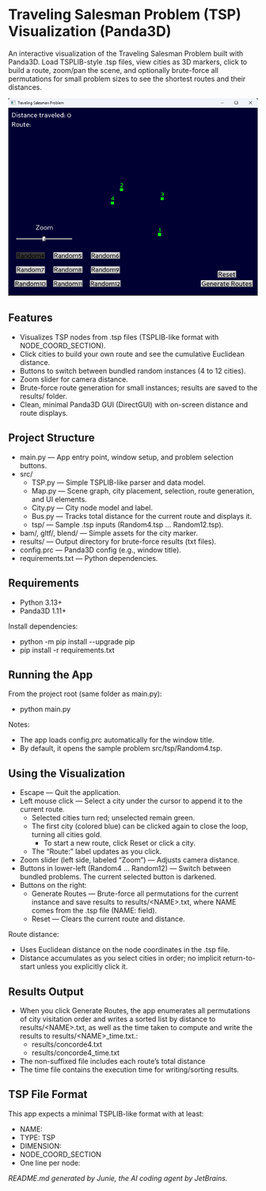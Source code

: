 # Traveling Salesman Problem (TSP) Visualization (Panda3D)

An interactive visualization of the Traveling Salesman Problem built with Panda3D. Load TSPLIB-style .tsp files, view cities as 3D markers, click to build a route, zoom/pan the scene, and optionally brute-force all permutations for small problem sizes to see the shortest routes and their distances.

![homescreen.png](homescreen.png "Homescreen of the application")

## Features
- Visualizes TSP nodes from .tsp files (TSPLIB-like format with NODE_COORD_SECTION).
- Click cities to build your own route and see the cumulative Euclidean distance.
- Buttons to switch between bundled random instances (4 to 12 cities).
- Zoom slider for camera distance.
- Brute-force route generation for small instances; results are saved to the results/ folder.
- Clean, minimal Panda3D GUI (DirectGUI) with on-screen distance and route displays.


## Project Structure
- main.py — App entry point, window setup, and problem selection buttons.
- src/ 
  - TSP.py — Simple TSPLIB-like parser and data model.
  - Map.py — Scene graph, city placement, selection, route generation, and UI elements.
  - City.py — City node model and label.
  - Bus.py — Tracks total distance for the current route and displays it.
  - tsp/ — Sample .tsp inputs (Random4.tsp … Random12.tsp).
- bam/, gltf/, blend/ — Simple assets for the city marker.
- results/ — Output directory for brute-force results (txt files).
- config.prc — Panda3D config (e.g., window title).
- requirements.txt — Python dependencies.


## Requirements
- Python 3.13+
- Panda3D 1.11+

Install dependencies:
  - python -m pip install --upgrade pip
  - pip install -r requirements.txt


## Running the App
From the project root (same folder as main.py):

- python main.py

Notes:
- The app loads config.prc automatically for the window title.
- By default, it opens the sample problem src/tsp/Random4.tsp.


## Using the Visualization
- Escape — Quit the application.
- Left mouse click — Select a city under the cursor to append it to the current route.
  - Selected cities turn red; unselected remain green.
  - The first city (colored blue) can be clicked again to close the loop, turning all cities gold.
    - To start a new route, click Reset or click a city.
  - The “Route:” label updates as you click.
- Zoom slider (left side, labeled “Zoom”) — Adjusts camera distance.
- Buttons in lower-left (Random4 … Random12) — Switch between bundled problems. The current selected button is darkened.
- Buttons on the right:
  - Generate Routes — Brute-force all permutations for the current instance and save results to results/\<NAME\>.txt, where NAME comes from the .tsp file (NAME: field).
  - Reset — Clears the current route and distance.

Route distance:
- Uses Euclidean distance on the node coordinates in the .tsp file.
- Distance accumulates as you select cities in order; no implicit return-to-start unless you explicitly click it.


## Results Output
- When you click Generate Routes, the app enumerates all permutations of city visitation order and writes a sorted list by distance to results/\<NAME\>.txt, as well as the time taken to compute and write the results to results/\<NAME\>_time.txt.:
  - results/concorde4.txt
  - results/concorde4_time.txt
- The non-suffixed file includes each route’s total distance
- The time file contains the execution time for writing/sorting results.


## TSP File Format
This app expects a minimal TSPLIB-like format with at least:

- NAME: <identifier>
- TYPE: TSP
- DIMENSION: <n>
- NODE_COORD_SECTION
- One line per node: <index> <x> <y>

*README.md generated by Junie, the AI coding agent by JetBrains.*

